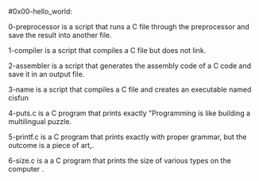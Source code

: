 #0x00-hello_world:

0-preprocessor is  a script that runs a C file through the preprocessor and save the result into another file.

1-compiler is a script that compiles a C file but does not link.

2-assembler is a script that generates the assembly code of a C code and save it in an output file.

3-name is a script that compiles a C file and creates an executable named cisfun

4-puts.c is a C program that prints exactly "Programming is like building a multilingual puzzle.

5-printf.c is a C program that prints exactly with proper grammar, but the outcome is a piece of art,.

6-size.c is a a C program that prints the size of various types on the computer .
